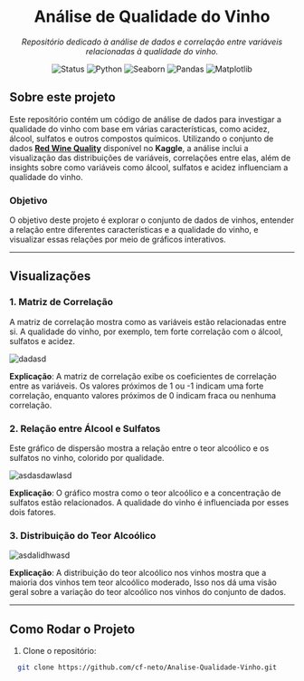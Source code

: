 <h1 align="center">Análise de Qualidade do Vinho</h1>

<p align="center"><i>Repositório dedicado à análise de dados e correlação entre variáveis relacionadas à qualidade do vinho.</i></p>

<p align="center" display="inline-block">
  <img src="https://img.shields.io/badge/Status-Ativo-brightgreen" alt="Status"/>
  <img src="https://img.shields.io/badge/Python-3.8%2B-blue?logo=python&logoColor=white" alt="Python"/>
  <img src="https://img.shields.io/badge/Seaborn-v0.11.2-yellowgreen?logo=seaborn&logoColor=white" alt="Seaborn"/>
  <img src="https://img.shields.io/badge/Pandas-v1.5.0-green?logo=pandas&logoColor=white" alt="Pandas"/>
  <img src="https://img.shields.io/badge/Matplotlib-v3.4.3-red?logo=matplotlib&logoColor=white" alt="Matplotlib"/>
</p>

## Sobre este projeto

Este repositório contém um código de análise de dados para investigar a qualidade do vinho com base em várias características, como acidez, álcool, sulfatos e outros compostos químicos. Utilizando o conjunto de dados [**Red Wine Quality**](https://www.kaggle.com/datasets/uciml/red-wine-quality-cortez-et-al-2009) disponível no **Kaggle**, a análise inclui a visualização das distribuições de variáveis, correlações entre elas, além de insights sobre como variáveis como álcool, sulfatos e acidez influenciam a qualidade do vinho.

### Objetivo
O objetivo deste projeto é explorar o conjunto de dados de vinhos, entender a relação entre diferentes características e a qualidade do vinho, e visualizar essas relações por meio de gráficos interativos.

---

## Visualizações

### 1. **Matriz de Correlação**
A matriz de correlação mostra como as variáveis estão relacionadas entre si. A qualidade do vinho, por exemplo, tem forte correlação com o álcool, sulfatos e acidez.

![dadasd](https://github.com/user-attachments/assets/136ec631-52a2-4e3e-9791-84b6569cae95)

**Explicação**: A matriz de correlação exibe os coeficientes de correlação entre as variáveis. Os valores próximos de 1 ou -1 indicam uma forte correlação, enquanto valores próximos de 0 indicam fraca ou nenhuma correlação.

### 2. **Relação entre Álcool e Sulfatos**
Este gráfico de dispersão mostra a relação entre o teor alcoólico e os sulfatos no vinho, colorido por qualidade.

![asdasdawlasd](https://github.com/user-attachments/assets/869a1b12-a005-46b4-9f35-5d09eb43fd16)


**Explicação**: O gráfico mostra como o teor alcoólico e a concentração de sulfatos estão relacionados. A qualidade do vinho é influenciada por esses dois fatores.

### 3. **Distribuição do Teor Alcoólico**

![asdalidhwasd](https://github.com/user-attachments/assets/5215c012-01f8-4b9e-b8e8-bd406ed39725)


**Explicação**: A distribuição do teor alcoólico nos vinhos mostra que a maioria dos vinhos tem teor alcoólico moderado, Isso nos dá uma visão geral sobre a variação do teor alcoólico nos vinhos do conjunto de dados.

---

## Como Rodar o Projeto

1. Clone o repositório:
```bash
  git clone https://github.com/cf-neto/Analise-Qualidade-Vinho.git
